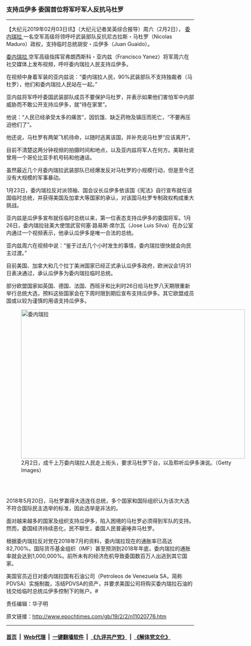 ### 支持瓜伊多 委国首位将军吁军人反抗马杜罗
------------------------

<p>
 【大纪元2019年02月03日讯】（大纪元记者吴英综合报导）周六（2月2日），
 <a href="http://www.epochtimes.com/gb/tag/%E5%A7%94%E5%86%85%E7%91%9E%E6%8B%89.html">
  委内瑞拉
 </a>
 一名空军高级将领呼吁武装部队反抗尼古拉斯・马杜罗（Nicolas Maduro）政权，支持临时总统胡安・瓜伊多（Juan Guaido）。
</p>
<p>
 <a href="http://www.epochtimes.com/gb/tag/%E5%A7%94%E5%86%85%E7%91%9E%E6%8B%89.html">
  委内瑞拉
 </a>
 空军高级指挥官弗朗西斯科・亚内兹（Francisco Yanez）将军周六在社交媒体上发布视频，呼吁委内瑞拉人民支持瓜伊多。
</p>
<p>
 在视频中身着军装的亚内兹说：“委内瑞拉人民，90%武装部队不支持独裁者（马杜罗），他们和委内瑞拉人民站在一起。”
</p>
<p>
 亚内兹将军呼吁委国武装部队成员不要保护马杜罗，并表示如果他们害怕军中内部威胁而不敢公开支持瓜伊多，就“待在家里”。
</p>
<p>
 他说：“人民已经承受太多的痛苦”，因饥饿、缺乏药物及镇压而死亡，“不要再压迫他们了”。
</p>
<p>
 他还说，马杜罗有两架飞机待命，以随时逃离该国，并补充说马杜罗“应该离开”。
</p>
<p>
</p>
<p>
 目前不清楚这两分钟视频的拍摄时间和地点，以及亚内兹将军人在何方。美联社说曾用一个哥伦比亚手机号码和他通话。
</p>
<p>
 虽然最近几个月委内瑞拉武装部队已经爆发反对马杜罗的小规模行动，但是至今还没有大规模的军事暴动。
</p>
<p>
 1月23日，委内瑞拉反对派领袖、国会议长瓜伊多依该国《宪法》自行宣布就任该国临时总统，并获得美国及加拿大等国家的承认，对该国马杜罗专制政权构成重大挑战。
</p>
<p>
 亚内兹是瓜伊多宣布就任临时总统以来，第一位表态支持瓜伊多的委国将军。1月26日，委内瑞拉驻美大使馆武官何塞‧路易斯‧席尔瓦（Jose Luis Silva）在办公室内通过一个视频表示，他承认瓜伊多是唯一合法的总统。
</p>
<p>
 亚内兹周六在视频中说：“鉴于过去几个小时发生的事情，委内瑞拉很快就会向民主过渡。”
</p>
<p>
 目前美国、加拿大和几个拉丁美洲国家已经正式承认瓜伊多政府，欧洲议会1月31日表决通过，承认瓜伊多为委内瑞拉临时总统。
</p>
<p>
 部分欧盟国家如英国、德国、法国、西班牙和比利时26日给马杜罗八天期限重新举行总统大选，预料这些国家会在下周时限到期后宣布支持瓜伊多。其它欧盟成员国或以较为谨慎的用语支持瓜伊多。
</p>
<figure class="wp-caption aligncenter" id="attachment_11020790" style="width: 600px">
 <a href="http://i.epochtimes.com/assets/uploads/2019/02/GettyImages-1093026542.jpg">
  <img alt="委内瑞拉" class="size-large wp-image-11020790" height="400" src="http://i.epochtimes.com/assets/uploads/2019/02/GettyImages-1093026542-600x400.jpg" width="600"/>
 </a>
 <br/><figcaption class="wp-caption-text">
  2月2日，成千上万委内瑞拉人民走上街头，要求马杜罗下台，以及聆听瓜伊多演说。（Getty Images）
 </figcaption><br/>
</figure><br/>
<p>
 2018年5月20日，马杜罗赢得大选连任总统，多个国家和国际组织认为该次大选不符合国际民主选举的标准，因此选举是非法的。
</p>
<p>
 面对越来越多的国家及组织支持瓜伊多，陷入困境的马杜罗必须得到军队的支持。然而，委国经济持续恶化，民不聊生，委国人民普遍唾弃马杜罗。
</p>
<p>
 根据委内瑞拉反对党在2018年7月的资料，委内瑞拉现在的通胀率已高达82,700%。国际货币基金组织（IMF）甚至预测到2018年年底，委内瑞拉的通胀率就会达到1,000,000%。前所未有的经济危机导致委国数百万人出逃到其它国家。
</p>
<p>
 美国官员近日对委内瑞拉国有石油公司（Petroleos de Venezuela SA，简称PDVSA）实施制裁，冻结PDVSA的资产，并要求美国公司将购买委内瑞拉石油的钱交给临时总统瓜伊多控制下的账户。#
</p>
<p>
 责任编辑：华子明
</p>

原文链接：http://www.epochtimes.com/gb/19/2/2/n11020776.htm


------------------------
#### [首页](https://github.com/gfw-breaker/banned-news/blob/master/README.md) &nbsp;|&nbsp; [Web代理](https://github.com/labour-camp/helloworld) &nbsp;|&nbsp; [一键翻墙软件](https://github.com/gfw-breaker/nogfw/blob/master/README.md) &nbsp;|&nbsp; [《九评共产党》](https://github.com/gfw-breaker/9ping.md/blob/master/README.md#九评之一评共产党是什么) &nbsp;|&nbsp; [《解体党文化》](https://github.com/gfw-breaker/jtdwh.md/blob/master/README.md#绪论)

